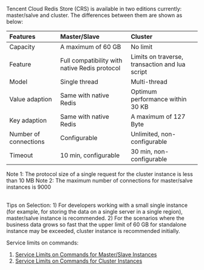 Tencent Cloud Redis Store (CRS) is available in two editions currently: master/salve and cluster. The differences between them are shown as below:

| Features | Master/Slave | Cluster |
|:--|:--|:--|
| Capacity | A maximum of 60 GB | No limit |
| Feature | Full compatibility with native Redis protocol | Limits on traverse, transaction and lua script |
| Model | Single thread | Multi-thread |
| Value adaption | Same with native Redis | Optimum performance within 30 KB|
| Key adaption | Same with native Redis | A maximum of 127 Byte |
| Number of connections | Configurable | Unlimited, non-configurable |
| Timeout | 10 min, configurable | 30 min, non-configurable |
Note 1: The protocol size of a single request for the cluster instance is less than 10 MB
Note 2: The maximum number of connections for master/salve instances is 9000


<br>
Tips on Selection:
1) For developers working with a small single instance (for example, for storing the data on a single server in a single region), master/salve instance is recommended.
2) For the scenarios where the business data grows so fast that the upper limit of 60 GB for standalone instance may be exceeded, cluster instance is recommended initially.

Service limits on commands:
1) [Service Limits on Commands for Master/Slave Instances](https://www.qcloud.com/doc/product/239/%E4%BD%BF%E7%94%A8%E9%99%90%E5%88%B6)
2) [Service Limits on Commands for Cluster Instances](https://www.qcloud.com/doc/product/239/%E4%BD%BF%E7%94%A8%E9%99%90%E5%88%B6)
